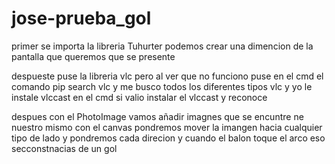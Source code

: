 # jose-prueba_gol

primer se importa la libreria Tuhurter  podemos crear una dimencion de
la pantalla que queremos que se presente 

despueste puse la libreria vlc pero al ver que no funciono puse en el cmd  el comando pip search vlc y me busco todos los diferentes tipos 
vlc y yo le instale vlccast en el cmd si valio instalar el vlccast y reconoce

despues con el PhotoImage vamos añadir imagnes que se encuntre ne nuestro mismo   con el canvas pondremos mover la imangen  hacia cualquier tipo de lado
 y pondremos cada direcion  y cuando el balon toque el arco  eso secconstnacias de un gol
